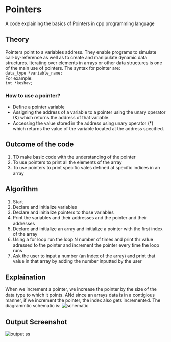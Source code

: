 # Pointers
A code explaining the basics of Pointers in cpp programming language
## Theory
Pointers point to a variables address. They enable programs to simulate call-by-reference as well as to create and manipulate dynamic data structures. Iterating over elements in arrays or other data structures is one of the main use of pointers. The syntax for pointer are:</br>
```data_type *variable_name;``` </br>
For example:</br>```int *keshav;```</br>
### How to use a pointer?
- Define a pointer variable
- Assigning the address of a variable to a pointer using the unary operator (&) which returns the address of that variable.
- Accessing the value stored in the address using unary operator (*) which returns the value of the variable located at the address specified.
## Outcome of the code
1. TO make basic code with the understanding of the pointer
2. To use pointers to print all the elements of the array
3. To use pointers to print specific vales defined at specific indices in an array
## Algorithm
1. Start
2. Declare and initialize variables
3. Declare and initialize pointers to those variables
4. Print the variables and their addresses and the pointer and their addresses
5. Declare and initialize an array and initialize a pointer with the first index of the array
6. Using a for loop run the loop N number of times and print thr value adressed to the pointer and increment the pointer every time the loop runs
7. Ask the user to input a number (an Index of the array) and print that value in that array by adding the number inputted by the user
## Explaination
When we increment a pointer, we increase the pointer by the size of the data type to which it points. ANd since an arrays data is in a contigious manner, if we increment the pointer, the index also gets incremented.
The diagrammtic schematic is:
![schematic](pointercpp.png)
## Output Screenshot
![output ss]()
